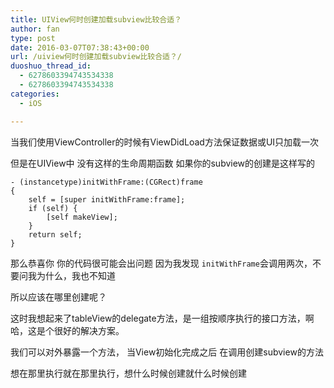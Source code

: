 ```yaml
---
title: UIView何时创建加载subview比较合适？
author: fan
type: post
date: 2016-03-07T07:38:43+00:00
url: /uiview何时创建加载subview比较合适？/
duoshuo_thread_id:
  - 6278603394743534338
  - 6278603394743534338
categories:
  - iOS

---
```

当我们使用ViewController的时候有ViewDidLoad方法保证数据或UI只加载一次
  
但是在UIView中 没有这样的生命周期函数 如果你的subview的创建是这样写的

    - (instancetype)initWithFrame:(CGRect)frame
    {
        self = [super initWithFrame:frame];
        if (self) {
            [self makeView];
        }
        return self;
    }
    

那么恭喜你 你的代码很可能会出问题 因为我发现 `initWithFrame`会调用两次，不要问我为什么，我也不知道
  
所以应该在哪里创建呢？
  
这时我想起来了tableView的delegate方法，是一组按顺序执行的接口方法，啊哈，这是个很好的解决方案。
  
我们可以对外暴露一个方法， 当View初始化完成之后 在调用创建subview的方法
  
想在那里执行就在那里执行，想什么时候创建就什么时候创建